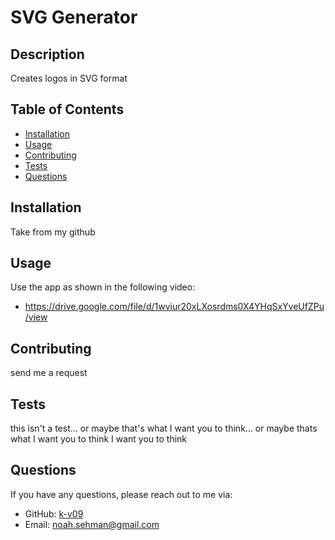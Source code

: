 # SVG Generator

## Description
Creates logos in SVG format

## Table of Contents
- [Installation](#installation)
- [Usage](#usage)
- [Contributing](#contributing)
- [Tests](#tests)
- [Questions](#questions)

## Installation
Take from my github

## Usage
Use the app as shown in the following video:
- https://drive.google.com/file/d/1wviur20xLXosrdms0X4YHqSxYveUfZPu/view

## Contributing
send me a request

## Tests
this isn't a test... or maybe that's what I want you to think... or maybe  thats what I want you to think I want you to think

## Questions
If you have any questions, please reach out to me via:
- GitHub: [k-v09](https://github.com/k-v09)
- Email: noah.sehman@gmail.com
